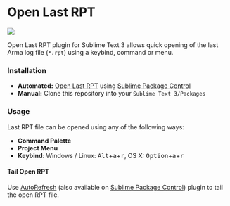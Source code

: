 # Open Last RPT

<a href="https://packagecontrol.io/packages/OpenLastRPT">
    <img src="https://packagecontrol.herokuapp.com/downloads/OpenLastRPT.svg">
</a>

Open Last RPT plugin for Sublime Text 3 allows quick opening of the last Arma log file (`*.rpt`) using a keybind, command or menu.

### Installation

- **Automated:** [Open Last RPT](https://sublime.wbond.net/packages/OpenLastRPT) using [Sublime Package Control](http://wbond.net/sublime_packages/package_control)
- **Manual:** Clone this repository into your `Sublime Text 3/Packages`

### Usage

Last RPT file can be opened using any of the following ways:

- **Command Palette**
- **Project Menu**
- **Keybind**:  Windows / Linux: <kbd>Alt</kbd>+<kbd>a</kbd>+<kbd>r</kbd>, OS X: <kbd>Option</kbd>+<kbd>a</kbd>+<kbd>r</kbd>

#### Tail Open RPT

Use [AutoRefresh](https://github.com/Waterflames/AutoRefresh) (also available on [Sublime Package Control](https://packagecontrol.io/packages/Auto%20Refresh)) plugin to tail the open RPT file.
